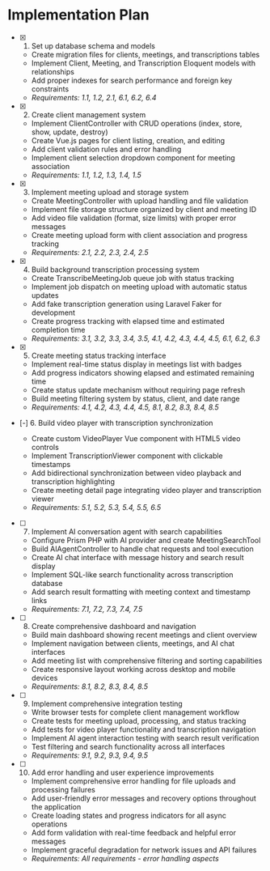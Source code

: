 # Implementation Plan

- [x]   1. Set up database schema and models
    - Create migration files for clients, meetings, and transcriptions tables
    - Implement Client, Meeting, and Transcription Eloquent models with relationships
    - Add proper indexes for search performance and foreign key constraints
    - _Requirements: 1.1, 1.2, 2.1, 6.1, 6.2, 6.4_

- [x]   2. Create client management system
    - Implement ClientController with CRUD operations (index, store, show, update, destroy)
    - Create Vue.js pages for client listing, creation, and editing
    - Add client validation rules and error handling
    - Implement client selection dropdown component for meeting association
    - _Requirements: 1.1, 1.2, 1.3, 1.4, 1.5_

- [x]   3. Implement meeting upload and storage system
    - Create MeetingController with upload handling and file validation
    - Implement file storage structure organized by client and meeting ID
    - Add video file validation (format, size limits) with proper error messages
    - Create meeting upload form with client association and progress tracking
    - _Requirements: 2.1, 2.2, 2.3, 2.4, 2.5_

- [x]   4. Build background transcription processing system
    - Create TranscribeMeetingJob queue job with status tracking
    - Implement job dispatch on meeting upload with automatic status updates
    - Add fake transcription generation using Laravel Faker for development
    - Create progress tracking with elapsed time and estimated completion time
    - _Requirements: 3.1, 3.2, 3.3, 3.4, 3.5, 4.1, 4.2, 4.3, 4.4, 4.5, 6.1, 6.2, 6.3_

- [x]   5. Create meeting status tracking interface
    - Implement real-time status display in meetings list with badges
    - Add progress indicators showing elapsed and estimated remaining time
    - Create status update mechanism without requiring page refresh
    - Build meeting filtering system by status, client, and date range
    - _Requirements: 4.1, 4.2, 4.3, 4.4, 4.5, 8.1, 8.2, 8.3, 8.4, 8.5_

- [-]   6. Build video player with transcription synchronization



    - Create custom VideoPlayer Vue component with HTML5 video controls
    - Implement TranscriptionViewer component with clickable timestamps
    - Add bidirectional synchronization between video playback and transcription highlighting
    - Create meeting detail page integrating video player and transcription viewer
    - _Requirements: 5.1, 5.2, 5.3, 5.4, 5.5, 6.5_

- [ ]   7. Implement AI conversation agent with search capabilities
    - Configure Prism PHP with AI provider and create MeetingSearchTool
    - Build AIAgentController to handle chat requests and tool execution
    - Create AI chat interface with message history and search result display
    - Implement SQL-like search functionality across transcription database
    - Add search result formatting with meeting context and timestamp links
    - _Requirements: 7.1, 7.2, 7.3, 7.4, 7.5_

- [ ]   8. Create comprehensive dashboard and navigation
    - Build main dashboard showing recent meetings and client overview
    - Implement navigation between clients, meetings, and AI chat interfaces
    - Add meeting list with comprehensive filtering and sorting capabilities
    - Create responsive layout working across desktop and mobile devices
    - _Requirements: 8.1, 8.2, 8.3, 8.4, 8.5_

- [ ]   9. Implement comprehensive integration testing
    - Write browser tests for complete client management workflow
    - Create tests for meeting upload, processing, and status tracking
    - Add tests for video player functionality and transcription navigation
    - Implement AI agent interaction testing with search result verification
    - Test filtering and search functionality across all interfaces
    - _Requirements: 9.1, 9.2, 9.3, 9.4, 9.5_

- [ ]   10. Add error handling and user experience improvements
    - Implement comprehensive error handling for file uploads and processing failures
    - Add user-friendly error messages and recovery options throughout the application
    - Create loading states and progress indicators for all async operations
    - Add form validation with real-time feedback and helpful error messages
    - Implement graceful degradation for network issues and API failures
    - _Requirements: All requirements - error handling aspects_
